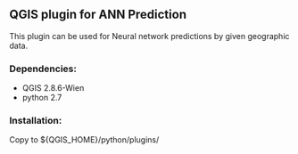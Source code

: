 ## QGIS plugin for ANN Prediction
This plugin can be used for Neural network predictions by given geographic data.

### Dependencies:
* QGIS 2.8.6-Wien
* python 2.7

### Installation:
Copy to ${QGIS_HOME}/python/plugins/
